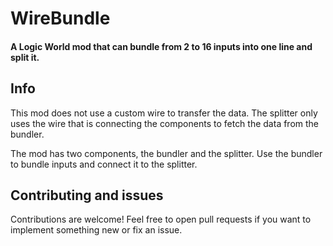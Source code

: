 # WireBundle

#### A Logic World mod that can bundle from 2 to 16 inputs into one line and split it.

## Info
This mod does not use a custom wire to transfer the data. The splitter only uses the wire that is connecting the components to fetch the data from the bundler.

The mod has two components, the bundler and the splitter. Use the bundler to bundle inputs and connect it to the splitter.

## Contributing and issues
Contributions are welcome!
Feel free to open pull requests if you want to implement something new or fix an issue.
